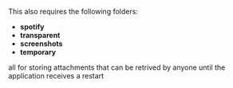This also requires the following folders: 
- **spotify**
- **transparent**
- **screenshots**
- **temporary**

all for storing attachments that can be retrived by anyone until the application receives a restart